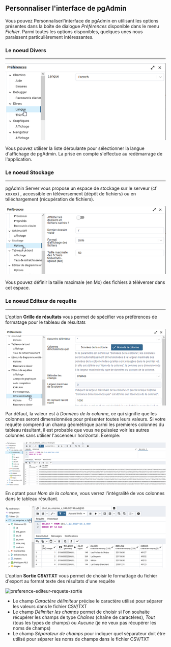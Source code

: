 ## Personnaliser l'interface de pgAdmin
Vous pouvez Personnaliserl'interface de pgAdmin en utilisant les options présentes dans la boîte de dialogue
*Préférences* disponible dans le menu *Fichier*.
Parmi toutes les options disponibles, quelques unes nous paraissent particulièrement intéressantes.

### Le noeud Divers
---

![preference-divers](./img/preferences-divers.png)

Vous pouvez utiliser la liste déroulante pour sélectionner la langue d'affichage de pgAdmin. La prise en compte
s'effectue au redémarrage de l'application.


### Le noeud Stockage
---

pgAdmin Server vous propose un espace de stockage sur le serveur (cf xxxxx) , accessible en téléversement (dépôt de fichiers)
ou en téléchargement (récupération de fichiers). 

![preference-stockage](./img/preferences-stockage.png)

Vous pouvez définir la taille maximale (en Mo) des fichiers à téléverser dans cet espace.


### Le noeud Editeur de requête
---
L'option **Grille de résultats** vous permet de spécifier vos préférences de formatage pour le tableau de résultats

![preference-editeur-requete](./img/preferences-editeur-requetes.png)

Par défaut, la valeur est à *Données de la colonne*, ce qui signifie que les colonnes seront dimensionnées pour présenter toutes leurs valeurs. Si votre requête
comprend un champ géométrique parmi les premieres colonnes du tableau résultant, il est probable que vous ne puissiez voir les autres colonnes sans 
utiliser l'ascenseur horizontal.
Exemple: 

![preference-editeur-requete-exemple1](./img/preferences-editeur-requetes-exemple1.png)

En optant pour *Nom de la colonne*, vous verrez l'intégralité de vos colonnes dans le tableau résultant.

![preference-editeur-requete-exemple2](./img/preferences-editeur-requetes-exemple2.png)



L'option **Sortie CSV/TXT** vous permet de choisir le formattage du fichier d'export au format texte des résultats d'une requête

![preference-editeur-requete-sortie](./img/preferences-editeur-sortie.png)

* Le champ *Caractère délimiteur* précise le caractère utilisé pour séparer les valeurs dans le fichier CSV/TXT
* Le champ *Délimiter les champs* permet de choisir si l'on souhaite récupérer les champs de type *Chaînes* (chaîne de caractères), *Tout* (tous les types de champs) ou *Aucune* (je ne veux pas
récupérer les noms de champs)
* Le champ *Séparateur de champs* pour indiquer quel séparateur doit être utilisé pour séparer les noms de champs dans le fichier CSV/TXT
